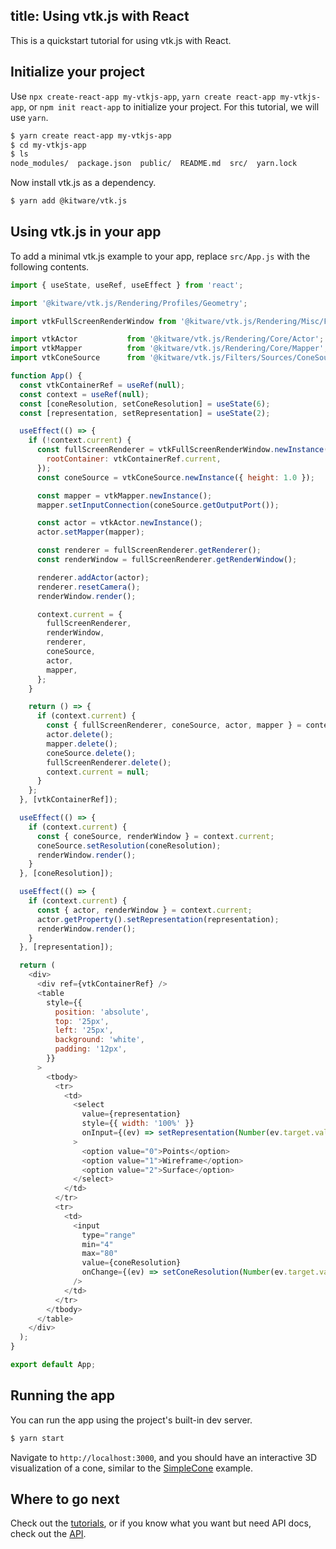 title: Using vtk.js with React
---

This is a quickstart tutorial for using vtk.js with React.

## Initialize your project

Use `npx create-react-app my-vtkjs-app`, `yarn create react-app my-vtkjs-app`, or `npm init react-app` to initialize your project.
For this tutorial, we will use `yarn`.

```sh
$ yarn create react-app my-vtkjs-app
$ cd my-vtkjs-app
$ ls
node_modules/  package.json  public/  README.md  src/  yarn.lock
```

Now install vtk.js as a dependency.

```sh
$ yarn add @kitware/vtk.js
```

## Using vtk.js in your app

To add a minimal vtk.js example to your app, replace `src/App.js` with the following contents.

```js src/App.js
import { useState, useRef, useEffect } from 'react';

import '@kitware/vtk.js/Rendering/Profiles/Geometry';

import vtkFullScreenRenderWindow from '@kitware/vtk.js/Rendering/Misc/FullScreenRenderWindow';

import vtkActor           from '@kitware/vtk.js/Rendering/Core/Actor';
import vtkMapper          from '@kitware/vtk.js/Rendering/Core/Mapper';
import vtkConeSource      from '@kitware/vtk.js/Filters/Sources/ConeSource';

function App() {
  const vtkContainerRef = useRef(null);
  const context = useRef(null);
  const [coneResolution, setConeResolution] = useState(6);
  const [representation, setRepresentation] = useState(2);

  useEffect(() => {
    if (!context.current) {
      const fullScreenRenderer = vtkFullScreenRenderWindow.newInstance({
        rootContainer: vtkContainerRef.current,
      });
      const coneSource = vtkConeSource.newInstance({ height: 1.0 });

      const mapper = vtkMapper.newInstance();
      mapper.setInputConnection(coneSource.getOutputPort());

      const actor = vtkActor.newInstance();
      actor.setMapper(mapper);

      const renderer = fullScreenRenderer.getRenderer();
      const renderWindow = fullScreenRenderer.getRenderWindow();

      renderer.addActor(actor);
      renderer.resetCamera();
      renderWindow.render();

      context.current = {
        fullScreenRenderer,
        renderWindow,
        renderer,
        coneSource,
        actor,
        mapper,
      };
    }

    return () => {
      if (context.current) {
        const { fullScreenRenderer, coneSource, actor, mapper } = context.current;
        actor.delete();
        mapper.delete();
        coneSource.delete();
        fullScreenRenderer.delete();
        context.current = null;
      }
    };
  }, [vtkContainerRef]);

  useEffect(() => {
    if (context.current) {
      const { coneSource, renderWindow } = context.current;
      coneSource.setResolution(coneResolution);
      renderWindow.render();
    }
  }, [coneResolution]);

  useEffect(() => {
    if (context.current) {
      const { actor, renderWindow } = context.current;
      actor.getProperty().setRepresentation(representation);
      renderWindow.render();
    }
  }, [representation]);

  return (
    <div>
      <div ref={vtkContainerRef} />
      <table
        style={{
          position: 'absolute',
          top: '25px',
          left: '25px',
          background: 'white',
          padding: '12px',
        }}
      >
        <tbody>
          <tr>
            <td>
              <select
                value={representation}
                style={{ width: '100%' }}
                onInput={(ev) => setRepresentation(Number(ev.target.value))}
              >
                <option value="0">Points</option>
                <option value="1">Wireframe</option>
                <option value="2">Surface</option>
              </select>
            </td>
          </tr>
          <tr>
            <td>
              <input
                type="range"
                min="4"
                max="80"
                value={coneResolution}
                onChange={(ev) => setConeResolution(Number(ev.target.value))}
              />
            </td>
          </tr>
        </tbody>
      </table>
    </div>
  );
}

export default App;
```

## Running the app

You can run the app using the project's built-in dev server.

```sh
$ yarn start
```

Navigate to `http://localhost:3000`, and you should have an interactive 3D visualization of a cone, similar to the [SimpleCone](../examples/SimpleCone.html) example.

## Where to go next

Check out the [tutorials](./tutorial.html), or if you know what you want but need API docs, check out the [API](../api).
